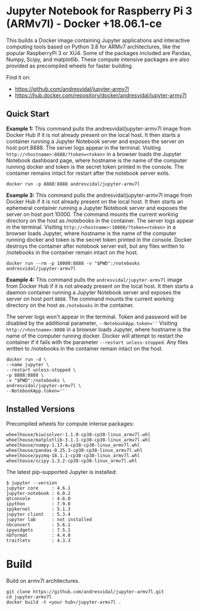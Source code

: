 # Jupyter Notebook for Raspberry Pi 3 (ARMv7l) - Docker +18.06.1-ce

This builds a Docker image containing Jupyter applications and interactive computing tools based on Python 3.8 for ARMv7 architectures, like the popular RaspberryPi 3 or XU4. Some of the packages included are Pandas, Numpy, Scipy, and matplotlib. These compute intensive packages are also provided as precompiled wheels for faster building. 

Find it on:
- https://github.com/andresvidal/jupyter-armv7l
- https://hub.docker.com/repository/docker/andresvidal/jupyter-armv7l



## Quick Start

**Example 1:** This command pulls the andresvidal/jupyter-armv7l image from Docker Hub if it is not already present on the local host. It then starts a container running a Jupyter Notebook server and exposes the server on host port 8888. The server logs appear in the terminal. Visiting `http://<hostname>:8888/?token=<token>` in a browser loads the Jupyter Notebook dashboard page, where hostname is the name of the computer running docker and token is the secret token printed in the console. The container remains intact for restart after the notebook server exits.

    docker run -p 8888:8888 andresvidal/jupyter-armv7l

**Example 3:** This command pulls the andresvidal/jupyter-armv7l image from Docker Hub if it is not already present on the local host. It then starts an ephemeral container running a Jupyter Notebook server and exposes the server on host port 10000. The command mounts the current working directory on the host as /notebooks in the container. The server logs appear in the terminal. Visiting `http://<hostname>:10000/?token=<token>` in a browser loads Jupyter, where hostname is the name of the computer running docker and token is the secret token printed in the console. Docker destroys the container after notebook server exit, but any files written to /notebooks in the container remain intact on the host.

    docker run --rm -p 10000:8888 -v "$PWD":/notebooks andresvidal/jupyter-armv7l

**Example 4:** This command pulls the `andresvidal/jupyter-armv7l` image from Docker Hub if it is not already present on the local host. It then starts a daemon container running a Jupyter Notebook server and exposes the server on host port `8888`. The command mounts the current working directory on the host as `/notebooks` in the container. 

The server logs won't appear in the terminal. Token and password will be disabled by the additional parameter, `--NotebookApp.token=''` Visiting `http://<hostname>:8888` in a browser loads Jupyter, where hostname is the name of the computer running docker. Docker will attempt to restart the container if it fails with the parameter `--restart unless-stopped`. Any files written to /notebooks in the container remain intact on the host.

    docker run -d \
    --name jupyter \
    --restart unless-stopped \
    -p 8888:8888 \
    -v "$PWD":/notebooks \
    andresvidal/jupyter-armv7l \
    --NotebookApp.token=''

## Installed Versions
Precompiled wheels for compute intense packages:

    wheelhouse/kiwisolver-1.1.0-cp38-cp38-linux_armv7l.whl
    wheelhouse/matplotlib-3.1.1-cp38-cp38-linux_armv7l.whl
    wheelhouse/numpy-1.17.4-cp38-cp38-linux_armv7l.whl
    wheelhouse/pandas-0.25.3-cp38-cp38-linux_armv7l.whl
    wheelhouse/pyzmq-18.1.1-cp38-cp38-linux_armv7l.whl
    wheelhouse/scipy-1.3.2-cp38-cp38-linux_armv7l.whl

The latest pip-supported Jupyter is installed:

    $ jupyter --version
    jupyter core     : 4.6.1
    jupyter-notebook : 6.0.2
    qtconsole        : 4.6.0
    ipython          : 7.9.0
    ipykernel        : 5.1.3
    jupyter client   : 5.3.4
    jupyter lab      : not installed
    nbconvert        : 5.6.1
    ipywidgets       : 7.5.1
    nbformat         : 4.4.0
    traitlets        : 4.3.3

# Build
Build on armv7l architectures.

    git clone https://github.com/andresvidal/jupyter-armv7l.git
    cd jupyter-armv7l
    docker build -t <your hub>/jupyter-armv7l .
